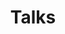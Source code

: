 ---
layout: page
permalink: /talks/
title: Talks
description:
years: [1956, 1950, 1935, 1905]
nav: true
---